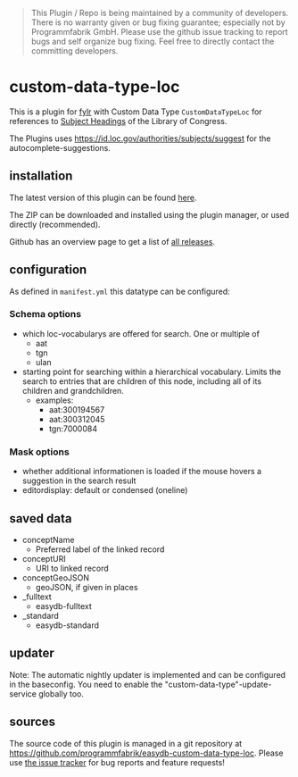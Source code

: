 > This Plugin / Repo is being maintained by a community of developers.
There is no warranty given or bug fixing guarantee; especially not by
Programmfabrik GmbH. Please use the github issue tracking to report bugs
and self organize bug fixing. Feel free to directly contact the committing
developers.

# custom-data-type-loc

This is a plugin for [fylr](https://docs.fylr.io/) with Custom Data Type `CustomDataTypeLoc` for references to [Subject Headings](https://id.loc.gov/search/?q=cs:http://id.loc.gov/authorities/subjects) of the Library of Congress.

The Plugins uses <https://id.loc.gov/authorities/subjects/suggest> for the autocomplete-suggestions.

## installation

The latest version of this plugin can be found [here](https://github.com/programmfabrik/fylr-plugin-custom-data-type-loc/releases/latest/download/customDataTypeLoc.zip).

The ZIP can be downloaded and installed using the plugin manager, or used directly (recommended).

Github has an overview page to get a list of [all releases](https://github.com/programmfabrik/fylr-plugin-custom-data-type-loc/releases/).

## configuration

As defined in `manifest.yml` this datatype can be configured:

### Schema options

* which loc-vocabularys are offered for search. One or multiple of
    * aat
    * tgn
    * ulan
* starting point for searching within a hierarchical vocabulary. Limits the search to entries that are children of this node, including all of its children and grandchildren.
     * examples:
        * aat:300194567
        * aat:300312045
        * tgn:7000084

### Mask options

* whether additional informationen is loaded if the mouse hovers a suggestion in the search result
* editordisplay: default or condensed (oneline)

## saved data
* conceptName
    * Preferred label of the linked record
* conceptURI
    * URI to linked record
* conceptGeoJSON
    * geoJSON, if given in places 
* _fulltext
    * easydb-fulltext
* _standard
    * easydb-standard

## updater
Note: The automatic nightly updater is implemented and can be configured in the baseconfig. You need to enable the "custom-data-type"-update-service globally too.



## sources

The source code of this plugin is managed in a git repository at <https://github.com/programmfabrik/easydb-custom-data-type-loc>. Please use [the issue tracker](https://github.com/programmfabrik/easydb-custom-data-type-loc/issues) for bug reports and feature requests!
